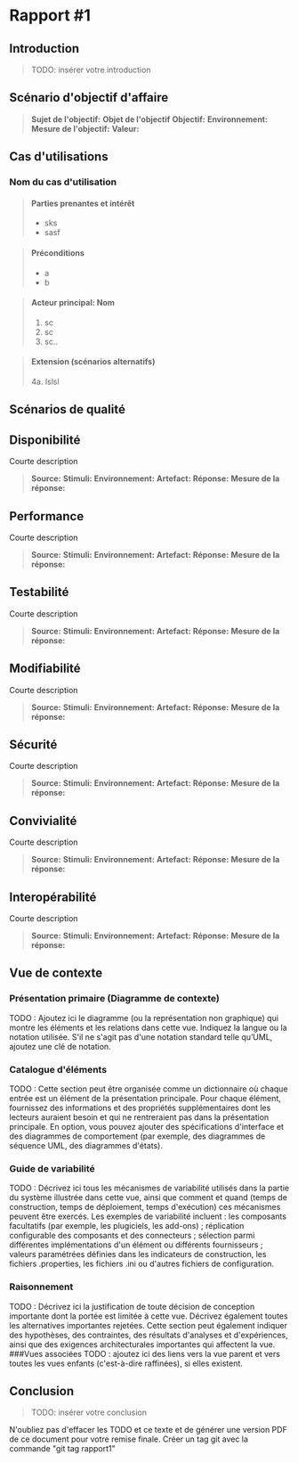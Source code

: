 # Rapport #1

## Introduction
>TODO: insérer votre introduction

## Scénario d'objectif d'affaire

>**Sujet de l'objectif:**
>**Objet de l'objectif**
>**Objectif:** 
>**Environnement:**  
>**Mesure de l'objectif:** 
>**Valeur:** 

## Cas d'utilisations
### Nom du cas d'utilisation
>#### Parties prenantes et intérêt
>- sks
>- sasf

>#### Préconditions
>- a
>- b

>#### Acteur principal: Nom
>1. sc
>2. sc
>3. sc..

>#### Extension (scénarios alternatifs)
>4a. lslsl

## Scénarios de qualité

## Disponibilité
Courte description
>**Source:** 
>**Stimuli:**
>**Environnement:**
>**Artefact:** 
>**Réponse:**
>**Mesure de la réponse:** 

## Performance
Courte description
>**Source:** 
>**Stimuli:**
>**Environnement:**
>**Artefact:** 
>**Réponse:**
>**Mesure de la réponse:** 

## Testabilité
Courte description
>**Source:** 
>**Stimuli:**
>**Environnement:**
>**Artefact:** 
>**Réponse:**
>**Mesure de la réponse:** 

## Modifiabilité
Courte description
>**Source:** 
>**Stimuli:**
>**Environnement:**
>**Artefact:** 
>**Réponse:**
>**Mesure de la réponse:** 

## Sécurité
Courte description
>**Source:** 
>**Stimuli:**
>**Environnement:**
>**Artefact:** 
>**Réponse:**
>**Mesure de la réponse:** 

## Convivialité
Courte description
>**Source:** 
>**Stimuli:**
>**Environnement:**
>**Artefact:** 
>**Réponse:**
>**Mesure de la réponse:** 

## Interopérabilité
Courte description
>**Source:** 
>**Stimuli:**
>**Environnement:**
>**Artefact:** 
>**Réponse:**
>**Mesure de la réponse:** 

## Vue de contexte

### Présentation primaire (Diagramme de contexte)
TODO : Ajoutez ici le diagramme (ou la représentation non graphique) qui montre les éléments et les relations dans cette vue. Indiquez la langue ou la notation utilisée. S'il ne s'agit pas d'une notation standard telle qu’UML, ajoutez une clé de notation.
### Catalogue d'éléments
TODO : Cette section peut être organisée comme un dictionnaire où chaque entrée est un élément de la présentation principale. Pour chaque élément, fournissez des informations et des propriétés supplémentaires dont les lecteurs auraient besoin et qui ne rentreraient pas dans la présentation principale. En option, vous pouvez ajouter des spécifications d'interface et des diagrammes de comportement (par exemple, des diagrammes de séquence UML, des diagrammes d'états).
### Guide de variabilité
TODO : Décrivez ici tous les mécanismes de variabilité utilisés dans la partie du système illustrée dans cette vue, ainsi que comment et quand (temps de construction, temps de déploiement, temps d'exécution) ces mécanismes peuvent être exercés.
Les exemples de variabilité incluent : les composants facultatifs (par exemple, les plugiciels, les add-ons) ; réplication configurable des composants et des connecteurs ; sélection parmi différentes implémentations d'un élément ou différents fournisseurs ; valeurs paramétrées définies dans les indicateurs de construction, les fichiers .properties, les fichiers .ini ou d'autres fichiers de configuration.
### Raisonnement
TODO : Décrivez ici la justification de toute décision de conception importante dont la portée est limitée à cette vue. Décrivez également toutes les alternatives importantes rejetées. Cette section peut également indiquer des hypothèses, des contraintes, des résultats d'analyses et d'expériences, ainsi que des exigences architecturales importantes qui affectent la vue.
###Vues associées
TODO : ajoutez ici des liens vers la vue parent et vers toutes les vues enfants (c'est-à-dire raffinées), si elles existent.

## Conclusion
>TODO: insérer votre conclusion


N'oubliez pas d'effacer les TODO et ce texte et de générer une version PDF de ce document pour votre remise finale.
Créer un tag git avec la commande "git tag rapport1"

